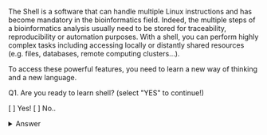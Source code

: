
The Shell is a software that can handle multiple Linux instructions and has become mandatory in the bioinformatics field. 
Indeed, the multiple steps of a bioinformatics analysis usually need to be stored for traceability, reproducibility or automation purposes. With a shell, you can perform highly complex tasks including accessing locally or distantly shared resources (e.g. files, databases, remote computing clusters...).

To access these powerful features, you need to learn a new way of thinking and a new language.


Q1. Are you ready to learn shell? (select "YES" to continue!)

[ ] Yes!
[ ] No..

<details>
  <summary>Answer</summary>
  <p><b>Yes!</b></p>
</details>
